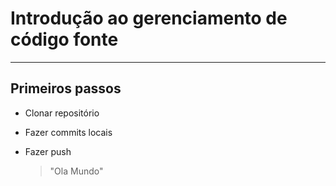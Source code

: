 # Introdução ao gerenciamento de código fonte
---
## Primeiros passos

- Clonar repositório
- Fazer commits locais
- Fazer push

  >"Ola Mundo"
